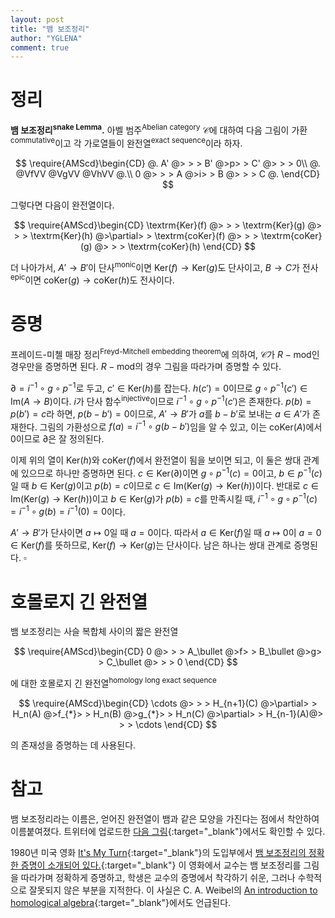 ```yaml
---
layout: post
title: "뱀 보조정리"
author: "YGLENA"
comment: true
---
```

# 정리
**뱀 보조정리<sup>snake Lemma</sup>.** 아벨 범주<sup>Abelian category</sup> $\mathcal{C}$에 대하여 다음 그림이 가환<sup>commutative</sup>이고 각 가로열들이 완전열<sup>exact sequence</sup>이라 하자.

$$
\require{AMScd}\begin{CD}
  @.  A'  @> > >  B'  @>p> > C' @> > > 0\\
@.      @VfVV       @VgVV      @VhVV       @.\\
0 @> > >  A   @>i> >  B   @> > > C  @. 
\end{CD}
$$

그렇다면 다음이 완전열이다.

$$
\require{AMScd}\begin{CD}
\textrm{Ker}(f) @> > > \textrm{Ker}(g) @> > > \textrm{Ker}(h) @>\partial> > \textrm{coKer}(f) @> > > \textrm{coKer}(g) @> > > \textrm{coKer}(h)
\end{CD}
$$

더 나아가서, $A'\rightarrow B'$이 단사<sup>monic</sup>이면 $\mathrm{Ker}(f)\rightarrow \mathrm{Ker}(g)$도 단사이고, $B\rightarrow C$가 전사<sup>epic</sup>이면 $\mathrm{coKer}(g)\rightarrow \mathrm{coKer}(h)$도 전사이다.

# 증명
프레이드-미첼 매장 정리<sup>Freyd-Mitchell embedding theorem</sup>에 의하여, $\mathcal{C}$가 $R-\textrm{mod}$인 경우만을 증명하면 된다. $R-\textrm{mod}$의 경우 그림을 따라가며 증명할 수 있다.

$\partial=i^{-1}\circ g\circ p^{-1}$로 두고, $c'\in \mathrm{Ker}(h)$를 잡는다. $h(c')=0$이므로 $g\circ p^{-1}(c')\in\mathrm{Im}(A\rightarrow B)$이다. $i$가 단사 함수<sup>injective</sup>이므로 $i^{-1}\circ g\circ p^{-1}(c')$은 존재한다. $p(b)=p(b')=c$라 하면, $p(b-b')=0$이므로, $A'\rightarrow B'$가 $a$를 $b-b'$로 보내는 $a\in A'$가 존재한다. 그림의 가환성으로 $f(a)=i^{-1}\circ g(b-b')$임을 알 수 있고, 이는 $\mathrm{coKer}(A)$에서 0이므로 $\partial$은 잘 정의된다.

이제 위의 열이 $\mathrm{Ker}(h)$와 $\mathrm{coKer}(f)$에서 완전열이 됨을 보이면 되고, 이 둘은 쌍대 관계에 있으므로 하나만 증명하면 된다. $c\in \mathrm{Ker}(\partial)$이면 $g\circ p^{-1}(c)=0$이고, $b\in p^{-1}(c)$일 때 $b\in \mathrm{Ker}(g)$이고 $p(b)=c$이므로 $c\in \mathrm{Im}(\mathrm{Ker}(g)\rightarrow \mathrm{Ker}(h))$이다. 반대로 $c\in \mathrm{Im}(\mathrm{Ker}(g)\rightarrow \mathrm{Ker}(h))$이고 $b\in \mathrm{Ker}(g)$가 $p(b)=c$를 만족시킬 때, $i^{-1}\circ g\circ p^{-1}(c)=i^{-1}\circ g(b)=i^{-1}(0)=0$이다.

$A'\rightarrow B'$가 단사이면 $a\mapsto 0$일 때 $a=0$이다. 따라서 $a\in \mathrm{Ker}(f)$일 때 $a\mapsto 0$이 $a=0\in \mathrm{Ker}(f)$를 뜻하므로, $\mathrm{Ker}(f)\rightarrow \mathrm{Ker}(g)$는 단사이다. 남은 하나는 쌍대 관계로 증명된다. $\square$

# 호몰로지 긴 완전열
뱀 보조정리는 사슬 복합체 사이의 짧은 완전열

$$
\require{AMScd}\begin{CD}
0 @> > > A_\bullet @>f> > B_\bullet @>g> > C_\bullet @> > > 0
\end{CD}
$$

에 대한 호몰로지 긴 완전열<sup>homology long exact sequence</sup>

$$
\require{AMScd}\begin{CD}
\cdots @> > > H_{n+1}(C) @>\partial> > H_n(A) @>f_{*}> > H_n(B) @>g_{*}> > H_n(C) @>\partial> > H_{n-1}(A)@> > > \cdots
\end{CD}
$$

의 존재성을 증명하는 데 사용된다.

# 참고
뱀 보조정리라는 이름은, 얻어진 완전열이 뱀과 같은 모양을 가진다는 점에서 착안하여 이름붙여졌다. 트위터에 업로드한 [다음 그림](https://twitter.com/YGLENA/status/1156595340604108800){:target="_blank"}에서도 확인할 수 있다.

1980년 미국 영화 [It's My Turn](https://www.imdb.com/title/tt0080936/){:target="_blank"}의 도입부에서  [뱀 보조정리의 정확한 증명이 소개되어 있다.](https://www.youtube.com/watch?v=etbcKWEKnvg){:target="_blank"} 이 영화에서 교수는 뱀 보조정리를 그림을 따라가며 정확하게 증명하고, 학생은 교수의 증명에서 착각하기 쉬운, 그러나 수학적으로 잘못되지 않은 부분을 지적한다. 이 사실은 C. A. Weibel의 [An introduction to homological algebra](https://doi.org/10.1017/CBO9781139644136){:target="_blank"}에서도 언급된다.

